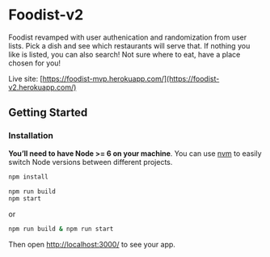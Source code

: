 # Foodist-v2
Foodist revamped with user authenication and randomization from user lists. 
Pick a dish and see which restaurants will serve that. If nothing you like is listed, you can also search! Not sure where to eat, have a place chosen for you!

Live site: [https://foodist-mvp.herokuapp.com/](https://foodist-v2.herokuapp.com/)

## Getting Started

### Installation

**You’ll need to have Node >= 6 on your machine**. You can use [nvm](https://github.com/creationix/nvm#installation) to easily switch Node versions between different projects.

```sh
npm install
```

```sh
npm run build
npm start
```
or
```sh
npm run build & npm run start
```

Then open [http://localhost:3000/](http://localhost:3000/) to see your app.<br>